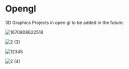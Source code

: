 # Opengl

3D Graphics Projects in open gl to be added in the future. 


![1670808622518](https://user-images.githubusercontent.com/110789514/209883973-c815cc23-a553-498c-b829-6c5a855a6495.jpg)

![2 (3)](https://user-images.githubusercontent.com/110789514/209883988-9e5c65d3-4a02-49ce-abbd-6fa21e83b7db.png)

![12345](https://user-images.githubusercontent.com/110789514/209884019-03d2c450-7761-4671-ae6d-08600f680ce1.jpg)

![2 (4)](https://user-images.githubusercontent.com/110789514/209884167-cdfdde6f-6163-4b53-a170-e299a38e615b.png)
